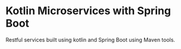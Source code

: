 # Kotlin Microservices with Spring Boot

Restful services built using kotlin and Spring Boot using Maven tools.
